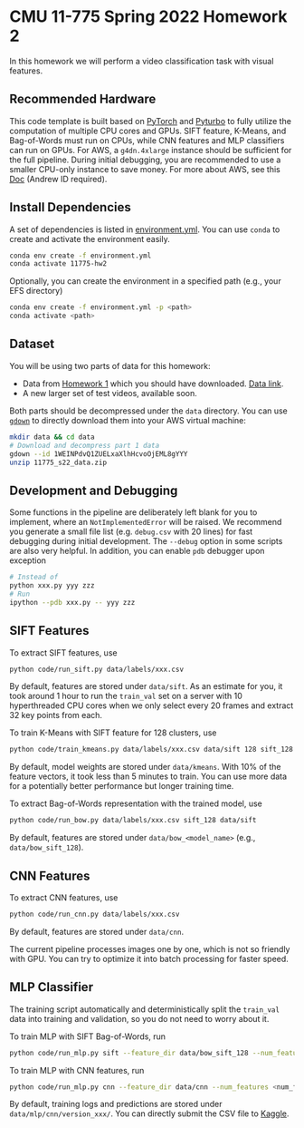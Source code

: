 # CMU 11-775 Spring 2022 Homework 2

In this homework we will perform a video classification task with visual features.

## Recommended Hardware

This code template is built based on [PyTorch](https://pytorch.org) and [Pyturbo](https://github.com/CMU-INF-DIVA/pyturbo) to fully utilize the computation of multiple CPU cores and GPUs.
SIFT feature, K-Means, and Bag-of-Words must run on CPUs, while CNN features and MLP classifiers can run on GPUs.
For AWS, a `g4dn.4xlarge` instance should be sufficient for the full pipeline.
During initial debugging, you are recommended to use a smaller CPU-only instance to save money.
For more about AWS, see this [Doc](https://docs.google.com/document/d/1XkpGSzInT5TJz0hc0jUd7j5kGvuGO_wTOATW8pp4GCg/edit?usp=sharing) (Andrew ID required).

## Install Dependencies

A set of dependencies is listed in [environment.yml](environment.yml). You can use `conda` to create and activate the environment easily.

```bash
conda env create -f environment.yml
conda activate 11775-hw2
```

Optionally, you can create the environment in a specified path (e.g., your EFS directory)

```bash
conda env create -f environment.yml -p <path>
conda activate <path>
```

## Dataset

You will be using two parts of data for this homework:

* Data from [Homework 1](https://github.com/11775website/11775-hws/tree/master/spring2022/hw1#data-and-labels) which you should have downloaded. [Data link](https://drive.google.com/file/d/1WEINPdvQ1ZUELxaXlhHcvoOjEML8gYYY/view?usp=sharing).
* A new larger set of test videos, available soon.

Both parts should be decompressed under the `data` directory.
You can use [`gdown`](https://github.com/wkentaro/gdown) to directly download them into your AWS virtual machine:

```bash
mkdir data && cd data
# Download and decompress part 1 data
gdown --id 1WEINPdvQ1ZUELxaXlhHcvoOjEML8gYYY
unzip 11775_s22_data.zip
```

## Development and Debugging

Some functions in the pipeline are deliberately left blank for you to implement, where an `NotImplementedError` will be raised.
We recommend you generate a small file list (e.g. `debug.csv` with 20 lines) for fast debugging during initial development.
The `--debug` option in some scripts are also very helpful.
In addition, you can enable `pdb` debugger upon exception

```bash
# Instead of 
python xxx.py yyy zzz
# Run
ipython --pdb xxx.py -- yyy zzz
```

## SIFT Features

To extract SIFT features, use

```bash
python code/run_sift.py data/labels/xxx.csv
```

By default, features are stored under `data/sift`. As an estimate for you, it took around 1 hour to run the `train_val` set on a server with 10 hyperthreaded CPU cores when we only select every 20 frames and extract 32 key points from each.

To train K-Means with SIFT feature for 128 clusters, use

```bash
python code/train_kmeans.py data/labels/xxx.csv data/sift 128 sift_128
```

By default, model weights are stored under `data/kmeans`. With 10% of the feature vectors, it took less than 5 minutes to train. You can use more data for a potentially better performance but longer training time.

To extract Bag-of-Words representation with the trained model, use

```bash
python code/run_bow.py data/labels/xxx.csv sift_128 data/sift
```

By default, features are stored under `data/bow_<model_name>` (e.g., `data/bow_sift_128`).

## CNN Features

To extract CNN features, use

```bash
python code/run_cnn.py data/labels/xxx.csv
```

By default, features are stored under `data/cnn`.

The current pipeline processes images one by one, which is not so friendly with GPU.
You can try to optimize it into batch processing for faster speed.

## MLP Classifier

The training script automatically and deterministically split the `train_val` data into training and validation, so you do not need to worry about it.

To train MLP with SIFT Bag-of-Words, run

```bash
python code/run_mlp.py sift --feature_dir data/bow_sift_128 --num_features 128
```

To train MLP with CNN features, run

```bash
python code/run_mlp.py cnn --feature_dir data/cnn --num_features <num_feat>
```

By default, training logs and predictions are stored under `data/mlp/cnn/version_xxx/`.
You can directly submit the CSV file to [Kaggle](https://www.kaggle.com/c/11775-s22-hw1-p1/overview).
